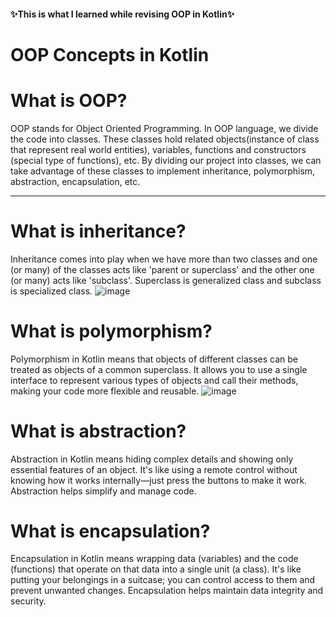 #### ✨This is what I learned while revising OOP in Kotlin✨
# OOP Concepts in Kotlin

# What is OOP?

OOP stands for Object Oriented Programming. In OOP language, we divide the code into classes. 
These classes hold related objects(instance of class that represent real world entities), variables, functions and constructors (special type of functions), etc. 
By dividing our project into classes, we can take advantage of these classes to implement inheritance, polymorphism, abstraction, encapsulation, etc. 

--- 

# What is inheritance?
Inheritance comes into play when we have more than two classes and one (or many) of the classes acts like 'parent or superclass' and the other one (or many) acts like 'subclass'. 
Superclass is generalized class and subclass is specialized class.
![image](https://github.com/TanviS3000/KotlinOOPConcepts/assets/145559687/268fa5d9-c75b-40db-b95a-e8ee6aea3ee0)

# What is polymorphism?
Polymorphism in Kotlin means that objects of different classes can be treated as objects of a common superclass. 
It allows you to use a single interface to represent various types of objects and call their methods, making your code more flexible and reusable.
![image](https://github.com/TanviS3000/KotlinOOPConcepts/assets/145559687/b13e5282-db6b-4976-b8ae-eb3637078953)


# What is abstraction?
Abstraction in Kotlin means hiding complex details and showing only essential features of an object. 
It's like using a remote control without knowing how it works internally—just press the buttons to make it work. 
Abstraction helps simplify and manage code.

# What is encapsulation?
Encapsulation in Kotlin means wrapping data (variables) and the code (functions) that operate on that data into a single unit (a class). 
It's like putting your belongings in a suitcase; you can control access to them and prevent unwanted changes. 
Encapsulation helps maintain data integrity and security.
